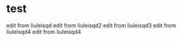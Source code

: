 # test
edit from liuleisqd
edit from liuleisqd2
edit from liuleisqd3
edit from liuleisqd4
edit from liuleisqd4
